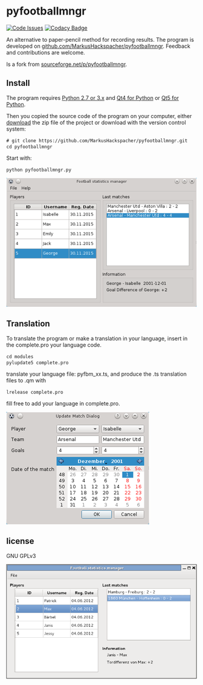 pyfootballmngr
==============

[![Code Issues](https://www.quantifiedcode.com/api/v1/project/510d01cdfb734c9e96dd65912b38d130/badge.svg)](https://www.quantifiedcode.com/app/project/510d01cdfb734c9e96dd65912b38d130)
[![Codacy Badge](https://api.codacy.com/project/badge/Grade/62f5afb25e4e45bcb487c9fde7860b84)](https://www.codacy.com/app/MarkusHackspacher/pyfootballmngr?utm_source=github.com&amp;utm_medium=referral&amp;utm_content=MarkusHackspacher/pyfootballmngr&amp;utm_campaign=Badge_Grade)

An alternative to paper-pencil method for recording results.
The program is developed on [github.com/MarkusHackspacher/pyfootballmngr](https://github.com/MarkusHackspacher/pyfootballmngr).
Feedback and contributions are welcome.

Is a fork from [sourceforge.net/p/pyfootballmngr](http://sourceforge.net/p/pyfootballmngr).

Install
-------

The program requires [Python 2.7 or 3.x](http://www.python.org/download/) 
and [Qt4 for Python](http://www.riverbankcomputing.com/software/pyqt/download)
or [Qt5 for Python](http://www.riverbankcomputing.com/software/pyqt/download5).

    
Then you copied the source code of the program on your computer,
either [download](https://github.com/MarkusHackspacher/pyfootballmngr) the zip file of the project or download with the version control system:

```
# git clone https://github.com/MarkusHackspacher/pyfootballmngr.git
cd pyfootballmngr
```

Start with:

```
python pyfootballmngr.py
```

![Image](misc/pyfootballmngr_en.png "pyfootballmngr screenshot.")

Translation
-----------

To translate the program or make a translation in your language,
insert in the complete.pro your language code.

```
cd modules
pylupdate5 complete.pro
```

translate your language file: pyfbm_xx.ts, and produce the .ts translation files to .qm with

```
lrelease complete.pro
```

fill free to add your language in complete.pro.

![Image](misc/pyfbm_updatematch_en.png "pyfootballmngr updatematch screenshot.")

license
-------

GNU GPLv3

![Image](misc/pyfootballmngr.png "pyfootballmngr Qt4 screenshot.")

